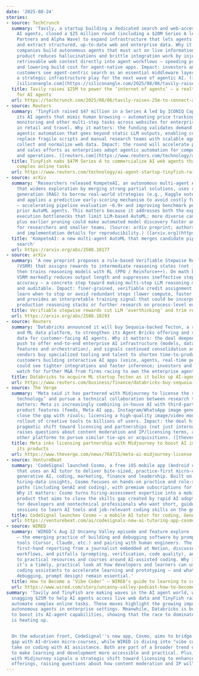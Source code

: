 ```yaml
---
date: '2025-08-24'
stories:
- source: TechCrunch
  summary: 'Tavily, a startup building a dedicated search and web‑access layer for
    AI agents, closed a $25 million round (including a $20M Series A led by Insight
    Partners and Alpha Wave) to expand infrastructure that lets agents fetch, crawl
    and extract structured, up‑to‑date web and enterprise data. Why it matters: as
    companies build autonomous agents that must act on live information, Tavily’s
    product reduces hallucinations and brittle integration work by injecting clean,
    retrievable web context directly into agent workflows — speeding production deployments
    and lowering build cost for agent‑native apps. Impact: investors and enterprise
    customers see agent‑centric search as an essential middleware layer, making Tavily
    a strategic infrastructure play for the next wave of agentic AI. ([techcrunch.com](https://techcrunch.com/2025/08/06/tavily-raises-25m-to-connect-ai-agents-to-the-web/?utm_source=chatgpt.com),
    [siliconangle.com](https://siliconangle.com/2025/08/06/tavily-raises-25m-expand-real-time-web-access-infrastructure-ai-agents/?utm_source=chatgpt.com))'
  title: Tavily raises $25M to power the ‘internet of agents’ — a realtime web layer
    for AI agents
  url: https://techcrunch.com/2025/08/06/tavily-raises-25m-to-connect-ai-agents-to-the-web/
- source: Reuters
  summary: 'TinyFish raised $47 million in a Series A led by ICONIQ Capital to scale
    its AI agents that mimic human browsing — automating price tracking, inventory
    monitoring and other multi‑step tasks across websites for enterprise customers
    in retail and travel. Why it matters: the funding validates demand for production‑grade
    agentic automation that goes beyond static LLM outputs, enabling companies to
    replace fragile scripts and manual research teams with scalable agents that continuously
    collect and normalize web data. Impact: the round will accelerate product development
    and sales efforts as enterprises adopt agentic automation for competitive intelligence
    and operations. ([reuters.com](https://www.reuters.com/technology/ai-agent-startup-tinyfish-raises-47-million-iconiq-led-round-2025-08-20/?utm_source=chatgpt.com))'
  title: TinyFish nabs $47M Series A to commercialize AI web agents that automate
    complex online tasks
  url: https://www.reuters.com/technology/ai-agent-startup-tinyfish-raises-47-million-iconiq-led-round-2025-08-20/
- source: arXiv
  summary: 'Researchers released KompeteAI, an autonomous multi‑agent AutoML framework
    that widens exploration by merging strong partial solutions, uses retrieval-augmented
    generation (RAG) to borrow real-world strategies (e.g., Kaggle notebooks, arXiv),
    and applies a predictive early-scoring mechanism to avoid costly full-code execution
    — accelerating pipeline evaluation ~6.9× and improving benchmark performance versus
    prior AutoML agents. This matters because it addresses both the exploration and
    execution bottlenecks that limit LLM-based AutoML: more diverse candidate recombination
    plus earlier pruning could make automated model discovery faster and more practical
    for researchers and smaller teams. (Source: arXiv preprint; authors provide Kompete-bench
    and implementation details for reproducibility.) ([arxiv.org](https://arxiv.org/abs/2508.10177?utm_source=chatgpt.com))'
  title: 'KompeteAI: a new multi‑agent AutoML that merges candidate pipelines to speed
    search'
  url: https://arxiv.org/abs/2508.10177
- source: arXiv
  summary: 'A new preprint proposes a rule‑based Verifiable Stepwise Reward Mechanism
    (VSRM) that assigns rewards to intermediate reasoning states (not just final answers),
    then trains reasoning models with RL (PPO / Reinforce++). On math benchmarks (AIME24/AIME25)
    VSRM markedly reduces output length and suppresses ineffective steps while preserving
    accuracy — a concrete step toward making multi‑step LLM reasoning more efficient
    and auditable. Impact: finer-grained, verifiable credit assignment helps models
    learn when to stop or avoid redundant steps (lower compute, faster responses)
    and provides an interpretable training signal that could be incorporated into
    production reasoning stacks or further research on process‑level evaluation. ([arxiv.org](https://arxiv.org/abs/2508.10293?utm_source=chatgpt.com))'
  title: Verifiable stepwise rewards cut LLM ‘overthinking’ and trim reasoning latency
  url: https://arxiv.org/abs/2508.10293
- source: Reuters
  summary: 'Databricks announced it will buy Sequoia‑backed Tecton, a real‑time feature‑store
    and ML data platform, to strengthen its Agent Bricks offering and speed up low‑latency
    data for customer‑facing AI agents. Why it matters: the deal deepens Databricks’
    push to offer end‑to‑end enterprise AI infrastructure (models, data, realtime
    features and orchestration), and signals continued consolidation as large AI‑infrastructure
    vendors buy specialized tooling and talent to shorten time‑to‑production. Impact:
    customers building interactive AI apps (voice, agents, real‑time personalization)
    could see tighter integrations and faster inference; investors and rivals will
    watch for further M&A from firms racing to own the enterprise agent stack. ([reuters.com](https://www.reuters.com/business/finance/databricks-buy-sequoia-backed-tecton-ai-agent-push-2025-08-22/))'
  title: Databricks to acquire ML startup Tecton as it bulks up AI‑agent stack
  url: https://www.reuters.com/business/finance/databricks-buy-sequoia-backed-tecton-ai-agent-push-2025-08-22/
- source: The Verge
  summary: 'Meta said it has partnered with Midjourney to license the startup’s ‘aesthetic
    technology’ and pursue a technical collaboration between research teams. Why it
    matters: Meta is increasingly combining in‑house AI with third‑party tech to accelerate
    product features (feeds, Meta AI app, Instagram/WhatsApp image generators) and
    close the gap with rivals; licensing a high‑quality image/video model could speed
    rollout of creative tools to billions of users. Impact: the deal highlights a
    pragmatic shift toward licensing and partnerships (not just internal model builds),
    raises questions about content moderation and IP/licensing terms, and may pressure
    other platforms to pursue similar tie‑ups or acquisitions. ([theverge.com](https://www.theverge.com/news/764715/meta-ai-midjourney-license-partnership))'
  title: Meta inks licensing partnership with Midjourney to boost AI imagery across
    its products
  url: https://www.theverge.com/news/764715/meta-ai-midjourney-license-partnership
- source: VentureBeat
  summary: 'CodeSignal launched Cosmo, a free iOS mobile app (Android coming Aug 28)
    that uses an AI tutor to deliver bite‑sized, practice‑first micro‑courses across
    generative AI, coding, marketing, finance and leadership. Built on CodeSignal’s
    hiring-data insights, Cosmo focuses on hands‑on practice and role‑specific learning
    paths (including GenAI and coding), with premium subscriptions for unlimited practice.
    Why it matters: Cosmo turns hiring-assessment expertise into a mobile learning
    product that aims to close the skills gap created by rapid AI adoption — useful
    for developers and nontechnical professionals who want short, guided practice
    sessions to learn AI tools and job‑relevant coding skills on the go.'
  title: CodeSignal launches Cosmo — a mobile AI tutor for coding, GenAI and job skills
  url: https://venturebeat.com/ai/codesignals-new-ai-tutoring-app-cosmo-wants-to-be-the-duolingo-for-job-skills/
- source: WIRED
  summary: 'WIRED’s Aug 22 Uncanny Valley episode and feature explore ‘vibe coding’
    — the emerging practice of building and debugging software by prompting AI coding
    tools (Cursor, Claude, etc.) and pairing with human engineers. The piece includes
    first‑hand reporting from a journalist embedded at Notion, discusses the toolchains,
    workflows, and pitfalls (prompting, verification, code quality), and points listeners
    to practical resources and courses around AI‑assisted coding. Why it matters:
    it’s a timely, practical look at how developers and learners can use modern AI
    coding assistants to accelerate learning and prototyping — and what skills (oversight,
    debugging, prompt design) remain essential.'
  title: How to Become a ‘Vibe Coder’ — WIRED’s guide to learning to code with AI
  url: https://www.wired.com/story/uncanny-valley-podcast-how-to-become-a-vibe-coder/
summary: 'Tavily and TinyFish are making waves in the AI agent world, with Tavily
  snagging $25M to help AI agents access live web data and TinyFish raising $47M to
  automate complex online tasks. These moves highlight the growing importance of real-time,
  autonomous agents in enterprise settings. Meanwhile, Databricks is buying Tecton
  to boost its AI-agent capabilities, showing that the race to dominate AI infrastructure
  is heating up.


  On the education front, CodeSignal''s new app, Cosmo, aims to bridge the skills
  gap with AI-driven micro-courses, while WIRED is diving into "vibe coding"—a fresh
  take on coding with AI assistance. Both are part of a broader trend of using AI
  to make learning and development more accessible and practical. Plus, Meta''s partnership
  with Midjourney signals a strategic shift toward licensing to enhance its AI image
  offerings, raising questions about how content moderation and IP will evolve.'
---
```


<!-- Generated with AI web search 2025-08-24 13:33 UTC -->
